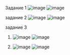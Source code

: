Задание 1
![image](https://user-images.githubusercontent.com/56314346/162288236-d5b603d9-ad23-4850-9b60-b0d60cc6dba2.png)
![image](https://user-images.githubusercontent.com/56314346/162288648-1e0e8afa-04bd-4f6d-ad3a-f30765eec4ce.png)

задание 2 
![image](https://user-images.githubusercontent.com/56314346/162288591-b018a53f-17be-480a-99c3-fc2b9141d4bd.png)
![image](https://user-images.githubusercontent.com/56314346/162288676-64e9b20d-8cc5-4adb-a9b3-adede427d8c2.png)

задание 3 
1) ![image](https://user-images.githubusercontent.com/56314346/162288729-52b02efd-77d8-404d-ba53-db6d81b4a2dd.png)
![image](https://user-images.githubusercontent.com/56314346/162288743-c7fd002b-51dc-43dd-9597-221963bdbdf9.png)

2) ![image](https://user-images.githubusercontent.com/56314346/162288759-7a7c7105-e8a7-4404-8379-76d93046ee83.png)
![image](https://user-images.githubusercontent.com/56314346/162288776-28bdada1-2fc3-4692-aa12-e1a40b9ab748.png)
